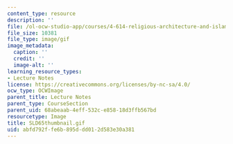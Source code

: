 ```yaml
---
content_type: resource
description: ''
file: /ol-ocw-studio-app/courses/4-614-religious-architecture-and-islamic-cultures-fall-2002/abfd792ffe6b895ddd012d583e30a381_SLD65thumbnail.gif
file_size: 10381
file_type: image/gif
image_metadata:
  caption: ''
  credit: ''
  image-alt: ''
learning_resource_types:
- Lecture Notes
license: https://creativecommons.org/licenses/by-nc-sa/4.0/
ocw_type: OCWImage
parent_title: Lecture Notes
parent_type: CourseSection
parent_uid: 68abeaab-4eff-532c-e858-18d3ffb567bd
resourcetype: Image
title: SLD65thumbnail.gif
uid: abfd792f-fe6b-895d-dd01-2d583e30a381
---
```

